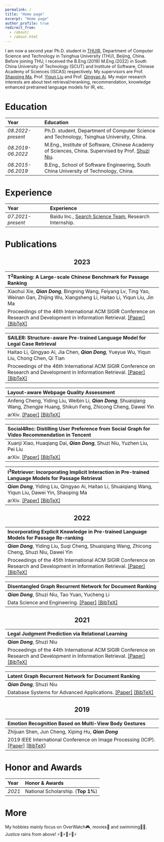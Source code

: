 ```yaml
---
permalink: /
title: "Home page"
excerpt: "Home page"
author_profile: true
redirect_from: 
  - /about/
  - /about.html
---
```


I am now a second year Ph.D. student in [THUIR](http://ai.thuir.cn/), Department of Computer Science and Technology in Tsinghua University (THU), Beijing, China. Before joining THU, I received the B.Eng.(2019) M.Eng.(2022) in South China University of Technology (SCUT) and Institute of Software, Chinese Academy of Sciences (ISCAS) respectively.
My supervisors are Prof. [Shaoping Ma](http://www.thuir.cn/group/~msp/), Prof. [Yiqun Liu](http://www.thuir.cn/group/~YQLiu/) and Prof. [Qingyao Ai](https://ir.aiqingyao.org/home). My major research interests are about text retrieval/reranking, recommendation, knowledge enhanced pretrained language models for IR, etc.

Education
======

| Year | Education |
| :------ | :------ | 
| *08.2022-present* | Ph.D. student, Department of Computer Science and Technology, Tsinghua University, China. |
| *08.2019-06.2022* | M.Eng., Institute of Software, Chinese Academy of Sciences, China. Supervised by Prof. [Shuzi Niu](https://people.ucas.ac.cn/~0058210).|
| *08.2015-06.2019* | B.Eng., School of Software Engineering, South China University of Technology, China. |

Experience
======

| Year | Experience |
| :------ | :------ | 
| *07.2021-present* | Baidu Inc., [Search Science Team](http://searchscience.baidu.com/), Research Internship. |


Publications
======

<h2 align='center'>2023</h2>

| **T<sup>2</sup>Ranking: A Large-scale Chinese Benchmark for Passage Ranking** |
| :------ |
| Xiaohui Xie, ***Qian Dong***, Bingning Wang, Feiyang Lv, Ting Yao, Weinan Gan, Zhijing Wu, Xiangsheng Li, Haitao Li, Yiqun Liu, Jin Ma |
| Proceedings of the 46th International ACM SIGIR Conference on Research and Development in Information Retrieval. [\[Paper\]](https://doi.org/gsjb5w) [\[BibTeX\]](https://Deriq-Qian-Dong.github.io/files/bibtexs/doi:10.1145/3539618.3591874.txt) |

| **SAILER: Structure-aware Pre-trained Language Model for Legal Case Retrieval** |
| :------ |
| Haitao Li, Qingyao Ai, Jia Chen, ***Qian Dong***, Yueyue Wu, Yiqun Liu, Chong Chen, Qi Tian |
| Proceedings of the 46th International ACM SIGIR Conference on Research and Development in Information Retrieval. [\[Paper\]](https://doi.org/gsjb5x) [\[BibTeX\]](https://Deriq-Qian-Dong.github.io/files/bibtexs/doi:10.1145/3539618.3591761.txt) |

| **Layout-aware Webpage Quality Assessment** |
| :------ |
| Anfeng Cheng, Yiding Liu, Weibin Li, ***Qian Dong***, Shuaiqiang Wang, Zhengjie Huang, Shikun Feng, Zhicong Cheng, Dawei Yin |
| arXiv. [\[Paper\]](https://doi.org/gsh8pz) [\[BibTeX\]](https://Deriq-Qian-Dong.github.io/files/bibtexs/doi:10.48550/arXiv.2301.12152.txt) |

| **Social4Rec: Distilling User Preference from Social Graph for Video Recommendation in Tencent** |
| :------ |
| Xuanji Xiao, Huaqiang Dai, ***Qian Dong***, Shuzi Niu, Yuzhen Liu, Pei Liu |
| arXiv. [\[Paper\]](https://doi.org/gsh8p2) [\[BibTeX\]](https://Deriq-Qian-Dong.github.io/files/bibtexs/doi:10.48550/arXiv.2302.09971.txt) |

| **I<sup>3</sup>Retriever: Incorporating Implicit Interaction in Pre-trained Language Models for Passage Retrieval** |
| :------ |
| ***Qian Dong***, Yiding Liu, Qingyao Ai, Haitao Li, Shuaiqiang Wang, Yiqun Liu, Dawei Yin, Shaoping Ma |
| arXiv. [\[Paper\]](https://doi.org/gsfjp5) [\[BibTeX\]](https://Deriq-Qian-Dong.github.io/files/bibtexs/doi:10.48550/arXiv.2306.02371.txt) |

<h2 align='center'>2022</h2>

| **Incorporating Explicit Knowledge in Pre-trained Language Models for Passage Re-ranking** |
| :------ |
| ***Qian Dong***, Yiding Liu, Suqi Cheng, Shuaiqiang Wang, Zhicong Cheng, Shuzi Niu, Dawei Yin |
| Proceedings of the 45th International ACM SIGIR Conference on Research and Development in Information Retrieval. [\[Paper\]](https://doi.org/gsh8px) [\[BibTeX\]](https://Deriq-Qian-Dong.github.io/files/bibtexs/doi:10.1145/3477495.3531997.txt) |

| **Disentangled Graph Recurrent Network for Document Ranking** |
| :------ |
| ***Qian Dong***, Shuzi Niu, Tao Yuan, Yucheng Li |
| Data Science and Engineering. [\[Paper\]](https://doi.org/gsh8pw) [\[BibTeX\]](https://Deriq-Qian-Dong.github.io/files/bibtexs/doi:10.1007/s41019-022-00179-3.txt) |

<h2 align='center'>2021</h2>

| **Legal Judgment Prediction via Relational Learning** |
| :------ |
| ***Qian Dong***, Shuzi Niu |
| Proceedings of the 44th International ACM SIGIR Conference on Research and Development in Information Retrieval. [\[Paper\]](https://doi.org/gq4w8t) [\[BibTeX\]](https://Deriq-Qian-Dong.github.io/files/bibtexs/doi:10.1145/3404835.3462931.txt) |

| **Latent Graph Recurrent Network for Document Ranking** |
| :------ |
| ***Qian Dong***, Shuzi Niu |
| Database Systems for Advanced Applications. [\[Paper\]](https://doi.org/gsh8ps) [\[BibTeX\]](https://Deriq-Qian-Dong.github.io/files/bibtexs/doi:10.1007/978-3-030-73197-7_6.txt) |

<h2 align='center'>2019</h2>

| **Emotion Recognition Based on Multi-View Body Gestures** |
| :------ |
| Zhijuan Shen, Jun Cheng, Xiping Hu, ***Qian Dong*** |
| 2019 IEEE International Conference on Image Processing (ICIP). [\[Paper\]](https://doi.org/ghjxdq) [\[BibTeX\]](https://Deriq-Qian-Dong.github.io/files/bibtexs/doi:10.1109/ICIP.2019.8803460.txt) |



Honor and Awards
======

| Year | Honor & Awards |
| :------ | :------ | 
| *2021* | National Scholarship. (**Top 1%**)|

More
======
My hobbies mainly focus on OverWatch🎮, movies🎥 and swimming🏊‍♂️.  
Justice rains from above! ⚡️🚀⚡️🚀⚡️🚀⚡️


<script type='text/javascript' id='clustrmaps' src='//cdn.clustrmaps.com/map_v2.js?cl=ffffff&w=a&t=n&d=J7QANnH4LJYLoOu_V6HTux3g537xFQCL00jK2z4-6jg'></script>
